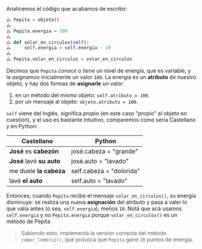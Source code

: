 Analicemos el código que acabamos de escribir:

```python
ム Pepita = objeto()
ム    
ム Pepita.energia = 100   
ム   
ム def volar_en_circulos(self):   
ム     self.energia = self.energia - 10
ム 
ム Pepita.volar_en_circulos = volar_en_circulos
```

Decimos que `Pepita` _conoce_ o _tiene_ un nivel de energía, que es variable, y le _asignamos_ inicialmente un valor `100`. La energía es un **atributo** de nuestro objeto, y hay dos formas de **asignarle** un valor:
 
 1. en un método del mismo objeto:  `self.atributo = 100`.
 1. por un mensaje al objeto:  `objeto.atributo = 100`.

`self` viene del Inglés, significa _propio_ (en este caso "propio" al objeto en cuestión), y el uso es bastante intuitivo, comparemos como sería Castellano y en Python:

Castellano | Python
---|---
**José** es **cabezón** | josé.cabeza = "grande"
**José** lavó **su auto** | josé.auto = "lavado" 
me duele **la cabeza** | self.cabeza = "dolorida"
lavé **el auto** | self.auto = "lavado"

Entonces, cuando `Pepita` recibe el mensaje `volar_en_circulos()`, su energía disminuye: se realiza una nueva **asignación** del atributo y pasa a valer lo que valía antes (o sea, `self.energia`), menos `10`.
Notá que acá usamos `self.energia` y no `Pepita.energia` porque `volar_en_circulos()` es un método de Pepita

> Sabiendo esto, implementá la versión correcta del método `comer_lombriz()`, que provoca que `Pepita` gane `20` puntos de energía.

